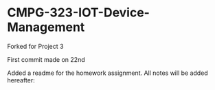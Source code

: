 # CMPG-323-IOT-Device-Management
Forked for Project 3 

First commit made on 22nd 


Added a readme for the homework assignment.
All notes will be added hereafter:
